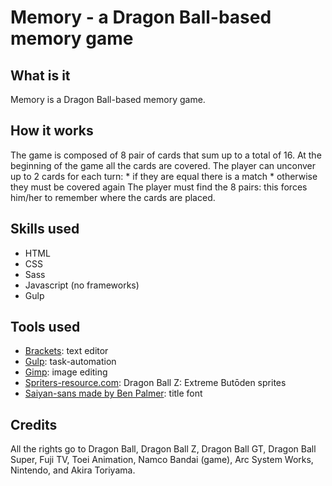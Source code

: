 # Memory - a Dragon Ball-based memory game

## What is it
Memory is a Dragon Ball-based memory game. 

## How it works
The game is composed of 8 pair of cards that sum up to a total of 16. 
At the beginning of the game all the cards are covered.
The player can unconver up to 2 cards for each turn:
    * if they are equal there is a match
    * otherwise they must be covered again
The player must find the 8 pairs: this forces him/her to remember where the cards are placed.

## Skills used
* HTML
* CSS
* Sass
* Javascript (no frameworks)
* Gulp

## Tools used
* [Brackets](http://brackets.io): text editor
* [Gulp](https://gulpjs.com): task-automation
* [Gimp](https://www.gimp.org): image editing
* [Spriters-resource.com](https://www.spriters-resource.com/3ds/dragonballzextremebutoden/): Dragon Ball Z: Extreme Butōden sprites
* [Saiyan-sans made by Ben Palmer](https://www.dafont.com/saiyan-sans.font): title font

## Credits
All the rights go to Dragon Ball, Dragon Ball Z, Dragon Ball GT, Dragon Ball Super, Fuji TV, Toei Animation, Namco Bandai (game), Arc System Works, Nintendo, and Akira Toriyama.
